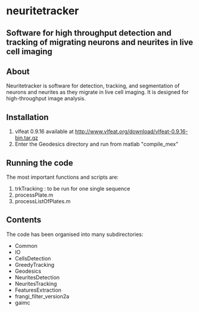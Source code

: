 # neuritetracker
## Software for high throughput detection and tracking of migrating neurons and neurites in live cell imaging


## About
Neuritetracker is software for detection, tracking, and segmentation of neurons and neurites as they migrate in live cell imaging. It is designed for high-throughput image analysis.


## Installation
1. vlfeat 0.9.16 available at http://www.vlfeat.org/download/vlfeat-0.9.16-bin.tar.gz
2. Enter the Geodesics directory and run from matlab "compile_mex"

## Running the code
The most important functions and scripts are:
1. trkTracking : to be run for one single sequence
2. processPlate.m
3. processListOfPlates.m

## Contents
The code has been organised into many subdirectories:

* Common
* IO
* CellsDetection
* GreedyTracking
* Geodesics
* NeuritesDetection
* NeuritesTracking
* FeaturesExtraction
* frangi_filter_version2a
* gaimc


